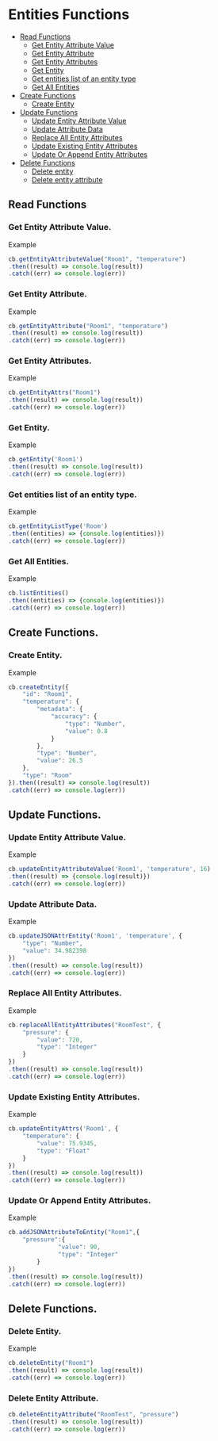 # Entities Functions

* [Read Functions](#read-functions)
    * [Get Entity Attribute Value](#get-entity-attribute-value)
    * [Get Entity Attribute](#get-entity-attribute)
    * [Get Entity Attributes](#get-entity-attributes)
    * [Get Entity](#get-entity)
    * [Get entities list of an entity type](#get-entities-list-of-an-entity-type)
    * [Get All Entities](#get-all-entities)
* [Create Functions](#create-functions)
    * [Create Entity](#create-entity)
* [Update Functions](#update-functions)
    * [Update Entity Attribute Value](#update-entity-attribute-value)
    * [Update Attribute Data](#update-attribute-data)
    * [Replace All Entity Attributes](#eplace-all-entities-attributes)
    * [Update Existing Entity Attributes](#update-existing-entity-attributes)
    * [Update Or Append Entity Attributes](#update-or-append-entity-attributes)
* [Delete Functions](#dele-functions)
    * [Delete entity](#delete-entity)
    * [Delete entity attribute](#delete-entity-attribute)

## Read Functions

### Get Entity Attribute Value.
Example
```js
cb.getEntityAttributeValue("Room1", "temperature")
.then((result) => console.log(result))
.catch((err) => console.log(err))
```
### Get Entity Attribute.
Example
```js
cb.getEntityAttribute("Room1", "temperature")
.then((result) => console.log(result))
.catch((err) => console.log(err))
```
### Get Entity Attributes.
Example
```js
cb.getEntityAttrs("Room1")
.then((result) => console.log(result))
.catch((err) => console.log(err))
```
### Get Entity.
Example
```js
cb.getEntity('Room1')
.then((result) => console.log(result))
.catch((err) => console.log(err))
```
### Get entities list of an entity type.

Example
```js
cb.getEntityListType('Room')
.then((entities) => {console.log(entities)})
.catch((err) => console.log(err))
```
### Get All Entities.

Example
```js
cb.listEntities()
.then((entities) => {console.log(entities)})
.catch((err) => console.log(err))
```
## Create Functions.

### Create Entity.
Example
```js
cb.createEntity({
    "id": "Room1",
    "temperature": {
        "metadata": {
            "accuracy": {
                "type": "Number",
                "value": 0.8
            }
        },
        "type": "Number",
        "value": 26.5
    },
    "type": "Room"
}).then((result) => console.log(result))
.catch((err) => console.log(err))
```
##  Update Functions.

### Update Entity Attribute Value.
Example
```js
cb.updateEntityAttributeValue('Room1', 'temperature', 16)
.then((result) => {console.log(result)})
.catch((err) => console.log(err))
```
### Update Attribute Data.
Example
```js
cb.updateJSONAttrEntity('Room1', 'temperature', {
    "type": "Number",
    "value": 34.982398
})
.then((result) => console.log(result))
.catch((err) => console.log(err))
```
### Replace All Entity Attributes.
Example
```js
cb.replaceAllEntityAttributes("RoomTest", {
    "pressure": {
        "value": 720,
        "type": "Integer"
    }
})
.then((result) => console.log(result))
.catch((err) => console.log(err))
```
###  Update Existing Entity Attributes.
Example 
```js
cb.updateEntityAttrs('Room1', { 
    "temperature": {
        "value": 75.9345,
        "type": "Float"
    }
})
.then((result) => console.log(result))
.catch((err) => console.log(err))
```
### Update Or Append Entity Attributes.
Example
```js
cb.addJSONAttributeToEntity("Room1",{
    "pressure":{
		      "value": 90,
		      "type": "Integer"
	    }
})
.then((result) => console.log(result))
.catch((err) => console.log(err))
```
## Delete Functions.

### Delete Entity.
Example 
```js
cb.deleteEntity("Room1")
.then((result) => console.log(result))
.catch((err) => console.log(err))
```
### Delete Entity Attribute.
```js
cb.deleteEntityAttribute("RoomTest", "pressure")
.then((result) => console.log(result))
.catch((err) => console.log(err))
```